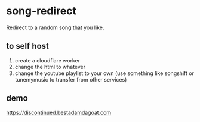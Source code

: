 # song-redirect
Redirect to a random song that you like.

## to self host
1. create a cloudflare worker
2. change the html to whatever
3. change the youtube playlist to your own (use something like songshift or tunemymusic to transfer from other services)

## demo
https://discontinued.bestadamdagoat.com
